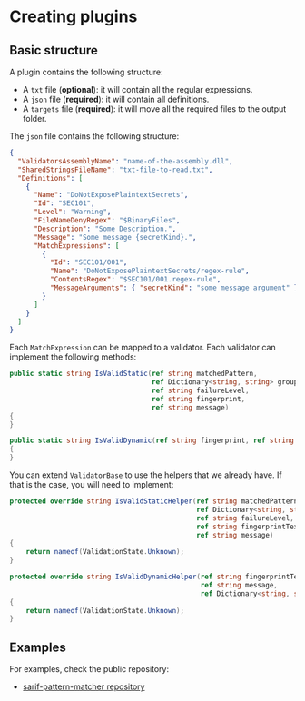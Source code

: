 # Creating plugins

## Basic structure
A plugin contains the following structure:
- A `txt` file (**optional**): it will contain all the regular expressions.
- A `json` file (**required**): it will contain all definitions.
- A `targets` file (**required**): it will move all the required files to the output folder.

The `json` file contains the following structure:
```json
{
  "ValidatorsAssemblyName": "name-of-the-assembly.dll",
  "SharedStringsFileName": "txt-file-to-read.txt",
  "Definitions": [
    {
      "Name": "DoNotExposePlaintextSecrets",
      "Id": "SEC101",
      "Level": "Warning",
      "FileNameDenyRegex": "$BinaryFiles",
      "Description": "Some Description.",
      "Message": "Some message {secretKind}.",
      "MatchExpressions": [
        {
          "Id": "SEC101/001",
          "Name": "DoNotExposePlaintextSecrets/regex-rule",
          "ContentsRegex": "$SEC101/001.regex-rule",
          "MessageArguments": { "secretKind": "some message argument" }
        }
      ]
    }
  ]
}
```

Each `MatchExpression` can be mapped to a validator.
Each validator can implement the following methods:
```csharp
public static string IsValidStatic(ref string matchedPattern,
                                   ref Dictionary<string, string> groups,
                                   ref string failureLevel,
                                   ref string fingerprint,
                                   ref string message)
{
}

public static string IsValidDynamic(ref string fingerprint, ref string message, ref Dictionary<string, string> options)
{
}
```

You can extend `ValidatorBase` to use the helpers that we already have. If that is the case, you will need to implement:
```csharp
protected override string IsValidStaticHelper(ref string matchedPattern,
                                              ref Dictionary<string, string> groups,
                                              ref string failureLevel,
                                              ref string fingerprintText,
                                              ref string message)
{
    return nameof(ValidationState.Unknown);
}

protected override string IsValidDynamicHelper(ref string fingerprintText,
                                               ref string message,
                                               ref Dictionary<string, string> options)
{
    return nameof(ValidationState.Unknown);
}
```

## Examples
For examples, check the public repository:
- [sarif-pattern-matcher repository](https://github.com/microsoft/sarif-pattern-matcher/tree/main/Src/Plugins/Security)
